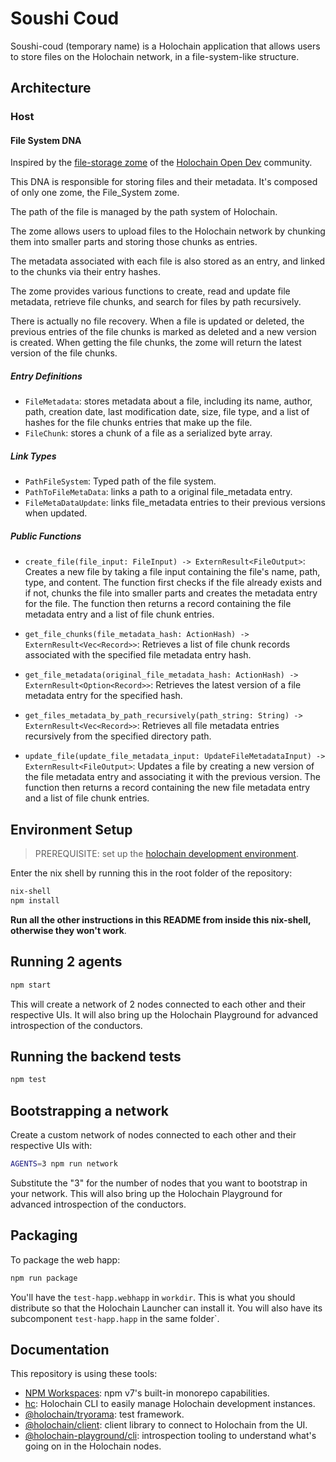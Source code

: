 # Soushi Coud

Soushi-coud (temporary name) is a Holochain application that allows users to store files on the Holochain network, in a file-system-like structure.

## Architecture

### Host

#### File System DNA

Inspired by the [file-storage zome](https://github.com/holochain-open-dev/file-storage) of the [Holochain Open Dev](https://holochain-open-dev.github.io/) community.

This DNA is responsible for storing files and their metadata. It's composed of only one zome, the File_System zome.

The path of the file is managed by the path system of Holochain.

The zome allows users to upload files to the Holochain network by chunking them into smaller parts and storing those
chunks as entries.

The metadata associated with each file is also stored as an entry, and linked to the chunks via their entry hashes.

The zome provides various functions to create, read and update file metadata, retrieve file chunks, and search for files
by path recursively.

There is actually no file recovery. When a file is updated or deleted, the previous entries of the file chunks is marked as deleted and a new version is created. When getting the file chunks, the zome will return the latest version of the file chunks.

##### Entry Definitions

- `FileMetadata`: stores metadata about a file, including its name, author, path, creation date, last modification date,
  size, file type, and a list of hashes for the file chunks entries that make up the file.
- `FileChunk`: stores a chunk of a file as a serialized byte array.

##### Link Types

- `PathFileSystem`: Typed path of the file system.
- `PathToFileMetaData`: links a path to a original file_metadata entry.
- `FileMetaDataUpdate`: links file_metadata entries to their previous versions when updated.

##### Public Functions

- `create_file(file_input: FileInput) -> ExternResult<FileOutput>`:
  Creates a new file by taking a file input containing the file's name, path, type, and content. The function first
  checks
  if the file already exists and if not, chunks the file into smaller parts and creates the metadata entry for the file.
  The function then returns a record containing the file metadata entry and a list of file chunk entries.

- `get_file_chunks(file_metadata_hash: ActionHash) -> ExternResult<Vec<Record>>`:
  Retrieves a list of file chunk records associated with the specified file metadata entry hash.

- `get_file_metadata(original_file_metadata_hash: ActionHash) -> ExternResult<Option<Record>>`:
  Retrieves the latest version of a file metadata entry for the specified hash.

- `get_files_metadata_by_path_recursively(path_string: String) -> ExternResult<Vec<Record>>`:
  Retrieves all file metadata entries recursively from the specified directory path.

- `update_file(update_file_metadata_input: UpdateFileMetadataInput) -> ExternResult<FileOutput>`:
  Updates a file by creating a new version of the file metadata entry and associating it with the previous version. The
  function then returns a record containing the new file metadata entry and a list of file chunk entries.
  
## Environment Setup

> PREREQUISITE: set up the [holochain development environment](https://developer.holochain.org/docs/install/).

Enter the nix shell by running this in the root folder of the repository:

```bash
nix-shell
npm install
```

**Run all the other instructions in this README from inside this nix-shell, otherwise they won't work**.

## Running 2 agents

```bash
npm start
```

This will create a network of 2 nodes connected to each other and their respective UIs.
It will also bring up the Holochain Playground for advanced introspection of the conductors.

## Running the backend tests

```bash
npm test
```

## Bootstrapping a network

Create a custom network of nodes connected to each other and their respective UIs with:

```bash
AGENTS=3 npm run network
```

Substitute the "3" for the number of nodes that you want to bootstrap in your network.
This will also bring up the Holochain Playground for advanced introspection of the conductors.

## Packaging

To package the web happ:

``` bash
npm run package
```

You'll have the `test-happ.webhapp` in `workdir`. This is what you should distribute so that the Holochain Launcher can
install it.
You will also have its subcomponent `test-happ.happ` in the same folder`.

## Documentation

This repository is using these tools:

- [NPM Workspaces](https://docs.npmjs.com/cli/v7/using-npm/workspaces/): npm v7's built-in monorepo capabilities.
- [hc](https://github.com/holochain/holochain/tree/develop/crates/hc): Holochain CLI to easily manage Holochain
  development instances.
- [@holochain/tryorama](https://www.npmjs.com/package/@holochain/tryorama): test framework.
- [@holochain/client](https://www.npmjs.com/package/@holochain/client): client library to connect to Holochain from the
  UI.
- [@holochain-playground/cli](https://www.npmjs.com/package/@holochain-playground/cli): introspection tooling to
  understand what's going on in the Holochain nodes.
